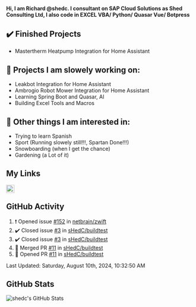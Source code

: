 #### Hi, I am Richard @shedc. I consultant on SAP Cloud Solutions as Shed Consulting Ltd, I also code in EXCEL VBA/ Python/ Quasar Vue/ Botpress

## ✔️ Finished Projects
- Mastertherm Heatpump Integration for Home Assistant

## 👋 Projects I am slowely working on:
- Leakbot Integration for Home Assistant
- Ambrogio Robot Mower Integration for Home Assistant
- Learning Spring Boot and Quasar, AI
- Building Excel Tools and Macros

## 👀 Other things I am interested in:
- Trying to learn Spanish
- Sport (Running slowely still!!!, Spartan Done!!!)
- Snowboarding (when I get the chance)
- Gardening (a Lot of it)

## My Links
[<img align="left" alt="shedc | LinkedIn" width="22px" src="https://cdn.jsdelivr.net/npm/simple-icons@v3/icons/linkedin.svg" />][linkedin]

<br/>

## GitHub Activity
<!--RECENT_ACTIVITY:start-->
1. ❗️ Opened issue [#152](https://github.com/netbrain/zwift/issues/152) in [netbrain/zwift](https://github.com/netbrain/zwift)
2. ✔️ Closed issue [#3](https://github.com/sHedC/buildtest/issues/3) in [sHedC/buildtest](https://github.com/sHedC/buildtest)
3. ✔️ Closed issue [#3](https://github.com/sHedC/buildtest/issues/3) in [sHedC/buildtest](https://github.com/sHedC/buildtest)
4. 🎉 Merged PR [#11](https://github.com/sHedC/buildtest/pull/11) in [sHedC/buildtest](https://github.com/sHedC/buildtest)
5. 💪 Opened PR [#11](https://github.com/sHedC/buildtest/pull/11) in [sHedC/buildtest](https://github.com/sHedC/buildtest)
<!--RECENT_ACTIVITY:end-->
<!--RECENT_ACTIVITY:last_update-->
Last Updated: Saturday, August 10th, 2024, 10:32:50 AM
<!--RECENT_ACTIVITY:last_update_end-->

## GitHub Stats
<img align="left" alt="shedc's GitHub Stats" src="https://github-readme-stats.vercel.app/api?username=shedc&show_icons=true&hide_title=true" />

[linkedin]: https://www.linkedin.com/in/richard-holmes-3314251/
